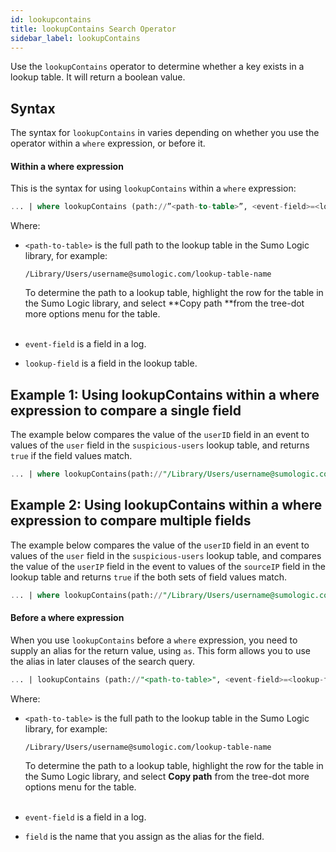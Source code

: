 ```yaml
---
id: lookupcontains
title: lookupContains Search Operator
sidebar_label: lookupContains
---
```


Use the `lookupContains` operator to determine whether a key exists in a lookup table. It will return a boolean value.

## Syntax

The syntax for `lookupContains` in varies depending on whether you use the operator within a `where` expression, or before it.

#### Within a where expression

This is the syntax for using `lookupContains` within a `where`
expression:

```sql
... | where lookupContains (path://”<path-to-table>”, <event-field>=<lookup-field>) | ...
```

Where:

* `<path-to-table>` is the full path to the lookup table in the Sumo Logic library, for example:  

    `/Library/Users/username@sumologic.com/lookup-table-name`  

    To determine the path to a lookup table, highlight the row for the table in the Sumo Logic library, and select **Copy  path **from the tree-dot more options menu for the table.   
     
* `event-field` is a field in a log. 
* `lookup-field` is a field in the lookup table.

## Example 1: Using lookupContains within a where expression to compare a single field

The example below compares the value of the `userID` field in an event
to values of the `user` field in the `suspicious-users` lookup table,
and returns `true` if the field values match.

```sql
... | where lookupContains(path://"/Library/Users/username@sumologic.com/suspicious-users", userID=user) | ...
```

## Example 2: Using lookupContains within a where expression to compare multiple fields

The example below compares the value of the `userID` field in an event to values of the `user` field in the `suspicious-users` lookup table, and compares the value of the `userIP` field in the event to values of the `sourceIP` field in the lookup table and returns `true` if the both sets of field values match.

```sql
... | where lookupContains(path://"/Library/Users/username@sumologic.com/suspicious-users", userID=user AND userIP=sourceIP) | ...
```

#### Before a where expression

When you use `lookupContains` before a `where` expression, you need to supply an alias for the return value, using `as`. This form allows you to use the alias in later clauses of the search query.

```sql
... | lookupContains (path://"<path-to-table>", <event-field>=<lookup-field>) as <field> | where <field> = true
```

Where:

* `<path-to-table>` is the full path to the lookup table in the Sumo Logic library, for example:  

    `/Library/Users/username@sumologic.com/lookup-table-name`  

    To determine the path to a lookup table, highlight the row for the table in the Sumo Logic library, and select **Copy path** from the tree-dot more options menu for the table.   
     
* `event-field` is a field in a log. 
* `field` is the name that you assign as the alias for the field. 
